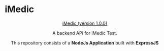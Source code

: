 # iMedic
<p align="center">
    <a href="">
        <p align="center">iMedic (version 1.0.0)</p>
    </a>
    
</p>

<p align="center">
    A backend API for iMedic Test.
</p>

<p align="center">
    This repository consists of a <strong>NodeJs Application</strong> built with <strong>ExpressJS</strong> 
</p>

